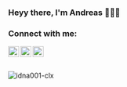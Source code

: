 ### Heyy there, I'm Andreas 🙋🏼‍♂️

### Connect with me:

[<img align="left" alt="idna001 | Twitter" width="22px" src="https://cdn.jsdelivr.net/npm/simple-icons@v3/icons/twitter.svg" />][twitter]
[<img align="left" alt="idna001 | LinkedIn" width="22px" src="https://cdn.jsdelivr.net/npm/simple-icons@v3/icons/linkedin.svg" />][linkedin]
[<img align="left" alt="idna001 | Instagram" width="22px" src="https://cdn.jsdelivr.net/npm/simple-icons@v3/icons/instagram.svg" />][instagram]

<br />
<br />
<br />
<img alt="idna001-clx" align="left"  src="https://github-readme-stats.vercel.app/api?username=idna001-clx&show_icons=true&count_private=true" />


[twitter]: https://twitter.com/idna001
[instagram]: https://instagram.com/idna001
[linkedin]: https://www.linkedin.com/in/andreas-voelker/
